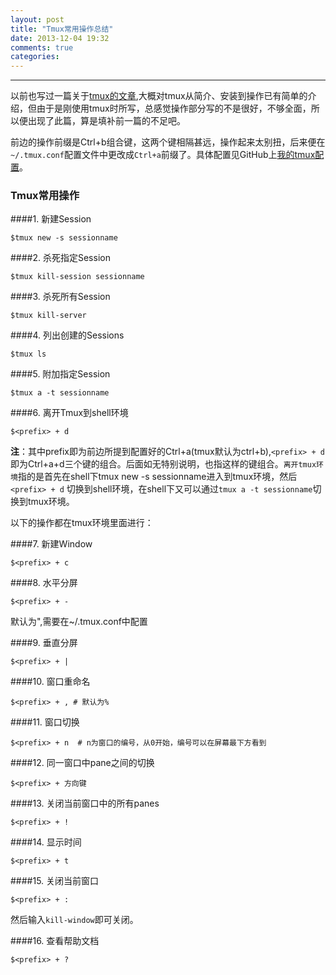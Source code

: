 ```yaml
---
layout: post
title: "Tmux常用操作总结"
date: 2013-12-04 19:32
comments: true
categories: 
---
```

---
以前也写过一篇关于[tmux的文章][1],大概对tmux从简介、安装到操作已有简单的介绍，但由于是刚使用tmux时所写，总感觉操作部分写的不是很好，不够全面，所以便出现了此篇，算是填补前一篇的不足吧。

前边的操作前缀是Ctrl+b组合键，这两个键相隔甚远，操作起来太别扭，后来便在`~/.tmux.conf`配置文件中更改成`Ctrl+a`前缀了。具体配置见GitHub上[我的tmux配置][2]。

### **Tmux常用操作**

####1. 新建Session

```
$tmux new -s sessionname
```

####2. 杀死指定Session

<!-- more -->

```
$tmux kill-session sessionname
```

####3. 杀死所有Session

```
$tmux kill-server
```

####4. 列出创建的Sessions

```
$tmux ls
```

####5. 附加指定Session

```
$tmux a -t sessionname
```

####6. 离开Tmux到shell环境

```
$<prefix> + d
```

**注**：其中prefix即为前边所提到配置好的Ctrl+a(tmux默认为ctrl+b),`<prefix> + d` 即为Ctrl+a+d三个键的组合。后面如无特别说明，也指这样的键组合。`离开tmux环境`指的是首先在shell下tmux new -s sessionname进入到tmux环境，然后`<prefix> + d` 切换到shell环境，在shell下又可以通过`tmux a -t sessionname`切换到tmux环境。

以下的操作都在tmux环境里面进行：

####7. 新建Window

```
$<prefix> + c
```

####8. 水平分屏

```
$<prefix> + -
```
默认为",需要在~/.tmux.conf中配置

####9. 垂直分屏

```
$<prefix> + |
```

####10. 窗口重命名

```
$<prefix> + , # 默认为%
```

####11. 窗口切换

```
$<prefix> + n  # n为窗口的编号，从0开始，编号可以在屏幕最下方看到
```

####12. 同一窗口中pane之间的切换

```
$<prefix> + 方向键
```

####13. 关闭当前窗口中的所有panes

```	
$<prefix> + !
```

####14. 显示时间

```
$<prefix> + t
```

####15. 关闭当前窗口

```
$<prefix> + : 
```	
然后输入`kill-window`即可关闭。

####16. 查看帮助文档

```
$<prefix> + ?
```

[1]: http://xautjzd.github.io/blog/2013/08/08/tmux-use-and-configuration/
[2]: https://github.com/xautjzd/dotvim

